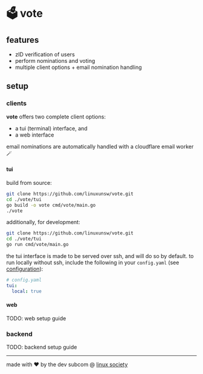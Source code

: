 # 🗳️ vote

## features

* zID verification of users
* perform nominations and voting
* multiple client options + email nomination handling

## setup

### clients

**vote** offers two complete client options: 
- a tui (terminal) interface, and
- a web interface

email nominations are automatically handled with a cloudflare email worker 🪄

#### tui

build from source:

```sh
git clone https://github.com/linuxunsw/vote.git
cd ./vote/tui
go build -o vote cmd/vote/main.go
./vote
```

additionally, for development:

```sh
git clone https://github.com/linuxunsw/vote.git
cd ./vote/tui
go run cmd/vote/main.go
```

the tui interface is made to be served over ssh, and will do so by default. to run locally without ssh, include the following in your `config.yaml` (see [configuration](tui/README.md)):

```yaml
# config.yaml
tui:
  local: true
```

#### web

TODO: web setup guide

### backend

TODO: backend setup guide

---

made with ❤️ by the dev subcom @ [linux society](https://linuxunsw.org/)
